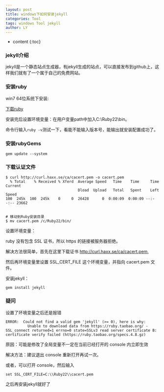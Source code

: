```yaml
---
layout: post
title: windows下如何安装jekyll
categories: Tool
tags: windows Tool jekyll
author: LY
---
```


* content
{:toc}  


### jekyll介绍

jekyll是一个静态站点生成器，有jekyll生成的站点，可以直接发布到github上，这样我们就有了一个属于自己的免费网站。

### 安装ruby

win7 64位系统下安装:

[下载ruby](http://rubyinstaller.org/downloads/)

安装完后设置环境变量：在用户变量path中加入C:\Ruby22\bin。

命令行输入`ruby -v`测试一下，看能不能输入版本号，能输出就安装配置成功了。   










### 安装rubyGems

```shell
gem update --system
```

### 下载认证文件

```shell
$ curl http://curl.haxx.se/ca/cacert.pem -o cacert.pem
  % Total    % Received % Xferd  Average Speed   Time    Time     Time  Current
                                 Dload  Upload   Total   Spent    Left  Speed
100  245k  100  245k    0     0  26428      0  0:00:09  0:00:09 --:--:-- 23662


# 移动到Ruby安装目录
$ mv cacert.pem /c/Ruby22/bin/
```

设置环境变量：

  ruby 没有包含 SSL 证书，所以 https 的链接被服务器拒绝。

  解决方法很简单，首先在这里下载证书 http://curl.haxx.se/ca/cacert.pem, 

  然后再环境变量里设置 SSL_CERT_FILE 这个环境变量，并指向 cacert.pem 文件。

安装jekyll：

```shell
gem install jekyll
```

### 疑问

设置了环境变量之后还是报错

```shell
ERROR:  Could not find a valid gem 'jekyll' (>= 0), here is why:
          Unable to download data from https://ruby.taobao.org/ - SSL_connect returned=1 errno=0 state=SSLv3 read server certificate B: certificate verify failed (https://ruby.taobao.org/specs.4.8.gz)
```

原因：可能是修改了全局变量不一定在当前已经打开的 console 内立即生效

解决方法：建议退出 console 重新打开再试一次。

或者，可以打开 console，然后输入

```shell
set SSL_CERT_FILE=C:\\Ruby22\\cacert.pem
```

之后再安装jekyll就好了
